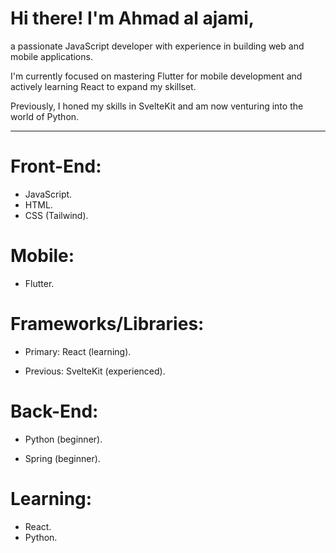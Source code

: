 # Hi there! I'm Ahmad al ajami,

  a passionate JavaScript developer with experience in building web and mobile applications.

  I'm currently focused on mastering Flutter for mobile development and actively learning React to expand my skillset.

  Previously, I honed my skills in SvelteKit and am now venturing into the world of Python.

---

# Front-End:

-   JavaScript.
-   HTML.
-   CSS (Tailwind).

# Mobile:

-   Flutter.

# Frameworks/Libraries:

-   Primary: React (learning).

-   Previous: SvelteKit (experienced).

# Back-End:

-   Python (beginner).

-   Spring (beginner).

# Learning:

-   React.
-   Python.
